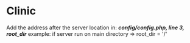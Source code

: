 Clinic
======

Add the address after the server location in: ***config/config.php, line 3, root_dir*** example: if server run on main directory => root_dir = '/'